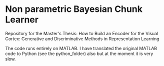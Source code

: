 # Non parametric Bayesian Chunk Learner

Repository for the Master's Thesis: How to Build an Encoder for the Visual Cortex: Generative and Discriminative Methods in Representation Learning 

The code runs entirely on MATLAB. I have translated the original MATLAB code to Python (see the python_folder) also but at the moment it is very slow.
